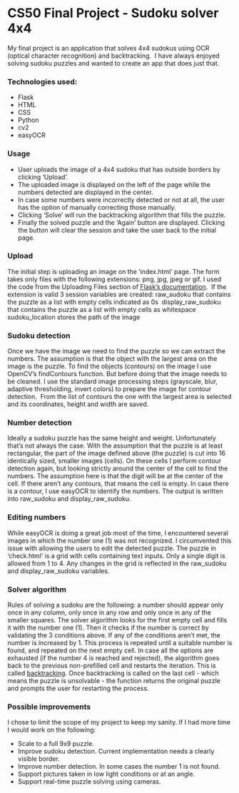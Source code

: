 # CS50 Final Project - Sudoku solver 4x4

My final project is an application that solves 4x4 sudokus using OCR (optical character recognition) and backtracking.  I have always enjoyed solving sudoku puzzles and wanted to create an app that does just that. 

### Technologies used:
* Flask
* HTML
* CSS
* Python
* cv2
* easyOCR

### Usage
* User uploads the image of a 4x4 sudoku that has outside borders by clicking ‘Upload’.
* The uploaded image is displayed on the left of the page while the numbers detected are displayed in the center.
* In case some numbers were incorrectly detected or not at all, the user has the option of manually correcting those manually.
* Clicking ‘Solve’ will run the backtracking algorithm that fills the puzzle.
* Finally the solved puzzle and the ‘Again’ button are displayed. Clicking the button will clear the session and take the user back to the initial page.

### Upload
The initial step is uploading an image on the ‘index.html’ page. The form takes only files with the following extensions: png, jpg, jpeg or gif. I used the code from the Uploading Files section of [Flask’s documentation](https://flask.palletsprojects.com/en/2.0.x/patterns/fileuploads/).  If the extension is valid 3 session variables are created: raw_sudoku that contains the puzzle as a list with empty cells indicated as 0s  display_raw_sudoku that contains the puzzle as a list with empty cells as whitespace
sudoku_location stores the path of the image

### Sudoku detection
Once we have the image we need to find the puzzle so we can extract the numbers. The assumption is that the object with the largest area on the image is the puzzle. To find the objects (contours) on the image I use OpenCV’s findContours function. But before doing that the image needs to be cleaned. I use the standard image processing steps (grayscale, blur, adaptive thresholding, invert colors) to prepare the image for contour detection.  From the list of contours the one with the largest area is selected and its coordinates, height and width are saved. 

### Number detection
Ideally a sudoku puzzle has the same height and weight. Unfortunately that’s not always the case. With the assumption that the puzzle is at least rectangular, the part of the image defined above (the puzzle) is cut into 16 identically sized, smaller images (cells). On these cells I perform contour detection again, but looking strictly around the center of the cell to find the numbers. The assumption here is that the digit will be at the center of the cell. If there aren’t any contours, that means the cell is empty. In case there is a contour, I use easyOCR to identify the numbers. The output is written into raw_sudoku and display_raw_sudoku.

### Editing numbers
While easyOCR is doing a great job most of the time, I encountered several images in which the number one (1) was not recognized. I circumvented this issue with allowing the users to edit the detected puzzle. The puzzle in ‘check.html’ is a grid with cells containing text inputs. Only a single digit is allowed from 1 to 4. Any changes in the grid is reflected in the raw_sudoku and display_raw_sudoku variables.

### Solver algorithm
Rules of solving a sudoku are the following: a number should appear only once in any column, only once in any row and only once in any of the smaller squares. The solver algorithm looks for the first empty cell and fills it with the number one (1). Then it checks if the number is correct by validating the 3 conditions above. If any of the conditions aren’t met, the number is increased by 1. This process is repeated until a suitable number is found, and repeated on the next empty cell. In case all the options are exhausted (if the number 4 is reached and rejected), the algorithm goes back to the previous non-prefilled cell and restarts the iteration. This is called [backtracking](https://en.wikipedia.org/wiki/Backtracking). Once backtracking is called on the last cell - which means the puzzle is unsolvable - the function returns the original puzzle and prompts the user for restarting the process.


### Possible improvements
I chose to limit the scope of my project to keep my sanity. If I had more time I would work on the following:
* Scale to a full 9x9 puzzle.
* Improve sudoku detection. Current implementation needs a clearly visible border.
* Improve number detection. In some cases the number 1 is not found.
* Support pictures taken in low light conditions or at an angle.
* Support real-time puzzle solving using cameras. 
